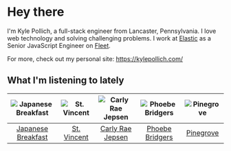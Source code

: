 # Hey there


I'm Kyle Pollich, a full-stack engineer from Lancaster, Pennsylvania. I love web technology and solving challenging problems.
I work at [Elastic](https://www.elastic.co/) as a Senior JavaScript Engineer on [Fleet](https://www.elastic.co/guide/en/fleet/current/fleet-overview.html).

For more, check out my personal site: https://kylepollich.com/

## What I'm listening to lately

<!-- begin artists -->
  |![Japanese Breakfast](https://i.scdn.co/image/ab6761610000f1783a3fed0c7aa2276bedccc7fe)|![St. Vincent](https://i.scdn.co/image/ab6761610000f1787cc26e31b27189be2b179fee)|![Carly Rae Jepsen](https://i.scdn.co/image/ab6761610000f17871fed7c1f401da1662f209cb)|![Phoebe Bridgers](https://i.scdn.co/image/ab6761610000f178626686e362d30246e816cc5b)|![Pinegrove](https://i.scdn.co/image/ab6761610000f17833dca482f170d638dde2cf30)|
  |:---:|:---:|:---:|:---:|:---:|
  |[Japanese Breakfast](https://open.spotify.com/artist/7MoIc5s9KXolCBH1fy9kkw)|[St. Vincent](https://open.spotify.com/artist/7bcbShaqKdcyjnmv4Ix8j6)|[Carly Rae Jepsen](https://open.spotify.com/artist/6sFIWsNpZYqfjUpaCgueju)|[Phoebe Bridgers](https://open.spotify.com/artist/1r1uxoy19fzMxunt3ONAkG)|[Pinegrove](https://open.spotify.com/artist/2gbT6GPXMis0OAkZbEQCYB)|
<!-- end artists -->
